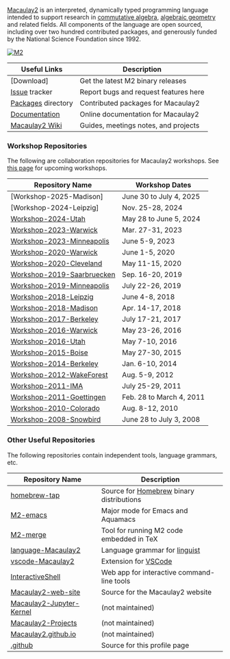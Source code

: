 [Macaulay2] is an interpreted, dynamically typed programming language intended to support research in [commutative algebra](http://en.wikipedia.org/wiki/Commutative_algebra), [algebraic geometry](http://en.wikipedia.org/wiki/Algebraic_geometry) and related fields. All components of the language are open sourced, including over two hundred contributed packages, and generously funded by the National Science Foundation since 1992.

[![M2](https://github-readme-stats.vercel.app/api/pin/?username=Macaulay2&repo=M2)](https://github.com/Macaulay2/M2)

| Useful Links         | Description                           |
|----------------------|---------------------------------------|
| [Download]           | Get the latest M2 binary releases     |
| [Issue] tracker      | Report bugs and request features here |
| [Packages] directory | Contributed packages for Macaulay2    |
| [Documentation]      | Online documentation for Macaulay2    |
| [Macaulay2 Wiki]     | Guides, meetings notes, and projects  |

[Issue]: https://github.com/Macaulay2/M2/issues
[Packages]: https://github.com/Macaulay2/M2/tree/development/M2/Macaulay2/packages
[Documentation]: https://macaulay2.com/doc/Macaulay2/share/doc/Macaulay2/Macaulay2Doc/html/
[Macaulay2 Wiki]: https://github.com/Macaulay2/M2/wiki

### Workshop Repositories

The following are collaboration repositories for Macaulay2 workshops.
See [this page](https://macaulay2.com/Events/) for upcoming workshops.

| Repository Name              | Workshop Dates           |
|------------------------------|--------------------------|
| [Workshop-2025-Madison]      | June 30 to July 4, 2025  |
| [Workshop-2024-Leipzig]      | Nov. 25-28, 2024         |
| [Workshop-2024-Utah]         | May  28 to June 5, 2024  |
| [Workshop-2023-Warwick]      | Mar. 27-31, 2023         |
| [Workshop-2023-Minneapolis]  | June  5-9, 2023          |
| [Workshop-2020-Warwick]      | June  1-5, 2020          |
| [Workshop-2020-Cleveland]    | May  11-15, 2020         |
| [Workshop-2019-Saarbruecken] | Sep. 16-20, 2019         |
| [Workshop-2019-Minneapolis]  | July 22-26, 2019         |
| [Workshop-2018-Leipzig]      | June  4-8, 2018          |
| [Workshop-2018-Madison]      | Apr. 14-17, 2018         |
| [Workshop-2017-Berkeley]     | July 17-21, 2017         |
| [Workshop-2016-Warwick]      | May  23-26, 2016         |
| [Workshop-2016-Utah]         | May   7-10, 2016         |
| [Workshop-2015-Boise]        | May  27-30, 2015         |
| [Workshop-2014-Berkeley]     | Jan.  6-10, 2014         |
| [Workshop-2012-WakeForest]   | Aug.  5-9, 2012          |
| [Workshop-2011-IMA]          | July 25-29, 2011         |
| [Workshop-2011-Goettingen]   | Feb. 28 to March 4, 2011 |
| [Workshop-2010-Colorado]     | Aug.  8-12, 2010         |
| [Workshop-2008-Snowbird]     | June 28 to July 3, 2008  |

### Other Useful Repositories

The following repositories contain independent tools, language grammars, etc.

| Repository Name            | Description                                |
|----------------------------|--------------------------------------------|
| [homebrew-tap]             | Source for [Homebrew] binary distributions |
| [M2-emacs]                 | Major mode for Emacs and Aquamacs          |
| [M2-merge]                 | Tool for running M2 code embedded in TeX   |
| [language-Macaulay2]       | Language grammar for [linguist]            |
| [vscode-Macaulay2]         | Extension for [VSCode]                     |
| [InteractiveShell]         | Web app for interactive command-line tools |
| [Macaulay2-web-site]       | Source for the Macaulay2 website           |
| [Macaulay2-Jupyter-Kernel] | (not maintained)                           |
| [Macaulay2-Projects]       | (not maintained)                           |
| [Macaulay2.github.io]      | (not maintained)                           |
| [.github]                  | Source for this profile page               |

[Workshop-2024-Utah]: https://github.com/Macaulay2/Workshop-2024-Utah
[Workshop-2023-Warwick]: https://github.com/Macaulay2/Workshop-2023-Warwick
[Workshop-2023-Minneapolis]: https://github.com/Macaulay2/Workshop-2023-Minneapolis
[Workshop-2020-Warwick]: https://github.com/Macaulay2/Workshop-2020-Warwick
[Workshop-2020-Cleveland]: https://github.com/Macaulay2/Workshop-2020-Cleveland
[Workshop-2019-Saarbruecken]: https://github.com/Macaulay2/Workshop-2019-Saarbruecken
[Workshop-2019-Minneapolis]: https://github.com/Macaulay2/Workshop-2019-Minneapolis
[Workshop-2018-Leipzig]: https://github.com/Macaulay2/Workshop-2018-Leipzig
[Workshop-2018-Madison]: https://github.com/Macaulay2/Workshop-2018-Madison
[Workshop-2017-Berkeley]: https://github.com/Macaulay2/Workshop-2017-Berkeley
[Workshop-2016-Warwick]: https://github.com/Macaulay2/Workshop-2016-Warwick
[Workshop-2016-Utah]: https://github.com/Macaulay2/Workshop-2016-Utah
[Workshop-2015-Boise]: https://github.com/Macaulay2/Workshop-2015-Boise
[Workshop-2014-Berkeley]: https://github.com/Macaulay2/Workshop-2014-Berkeley
[Workshop-2012-WakeForest]: https://github.com/Macaulay2/Workshop-2012-WakeForest
[Workshop-2011-IMA]: https://github.com/Macaulay2/Workshop-2011-IMA
[Workshop-2011-Goettingen]: https://github.com/Macaulay2/Workshop-2011-Goettingen
[Workshop-2010-Colorado]: https://github.com/Macaulay2/Workshop-2010-Colorado
[Workshop-2008-Snowbird]: https://github.com/Macaulay2/Workshop-2008-Snowbird

[homebrew-tap]: https://github.com/Macaulay2/homebrew-tap
[M2-emacs]: https://github.com/Macaulay2/M2-emacs
[M2-merge]: https://github.com/Macaulay2/M2-merge
[language-Macaulay2]: https://github.com/Macaulay2/language-Macaulay2
[vscode-Macaulay2]: https://github.com/Macaulay2/vscode-Macaulay2
[InteractiveShell]: https://github.com/Macaulay2/InteractiveShell
[Macaulay2-Jupyter-Kernel]: https://github.com/Macaulay2/Macaulay2-Jupyter-Kernel
[Macaulay2-Projects]: https://github.com/Macaulay2/Macaulay2-Projects
[Macaulay2-web-site]: https://github.com/Macaulay2/Macaulay2-web-site
[Macaulay2.github.io]: https://github.com/Macaulay2/Macaulay2.github.io
[.github]: https://github.com/Macaulay2/.github

[Macaulay2]: https://macaulay2.com
[Homebrew]: https://brew.sh/
[linguist]: https://github.com/github-linguist/linguist
[VSCode]: https://code.visualstudio.com/
